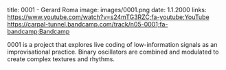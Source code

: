 title: 0001 - Gerard Roma
image: images/0001.png
date: 1.1.2000
links: https://www.youtube.com/watch?v=s24mTG3RZC;fa-youtube;YouTube
       https://carpal-tunnel.bandcamp.com/track/n05-0001;fa-bandcamp;Bandcamp

0001 is a project that explores live coding of low-information signals as an improvisational practice. Binary oscillators are combined and modulated to create complex textures and rhythms.

